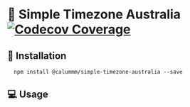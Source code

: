 # 📅 Simple Timezone Australia [![Codecov Coverage](https://img.shields.io/codecov/c/github/calummm/simple-timezone-australia/main.svg?style=flat-square)](https://codecov.io/gh/calummm/simple-timezone-australia/)

## 💾 Installation

```
  npm install @calummm/simple-timezone-australia --save
```

## 💻 Usage

```javascript

```
